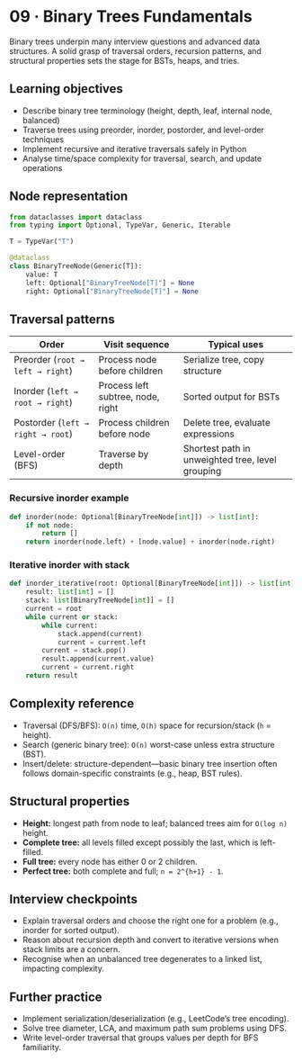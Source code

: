 # 09 · Binary Trees Fundamentals

Binary trees underpin many interview questions and advanced data structures. A solid grasp of traversal orders, recursion patterns, and structural properties sets the stage for BSTs, heaps, and tries.

## Learning objectives
- Describe binary tree terminology (height, depth, leaf, internal node, balanced)
- Traverse trees using preorder, inorder, postorder, and level-order techniques
- Implement recursive and iterative traversals safely in Python
- Analyse time/space complexity for traversal, search, and update operations

## Node representation

```python
from dataclasses import dataclass
from typing import Optional, TypeVar, Generic, Iterable

T = TypeVar("T")

@dataclass
class BinaryTreeNode(Generic[T]):
    value: T
    left: Optional["BinaryTreeNode[T]"] = None
    right: Optional["BinaryTreeNode[T]"] = None
```

## Traversal patterns

| Order | Visit sequence | Typical uses |
| --- | --- | --- |
| Preorder (`root → left → right`) | Process node before children | Serialize tree, copy structure |
| Inorder (`left → root → right`) | Process left subtree, node, right | Sorted output for BSTs |
| Postorder (`left → right → root`) | Process children before node | Delete tree, evaluate expressions |
| Level-order (BFS) | Traverse by depth | Shortest path in unweighted tree, level grouping |

### Recursive inorder example

```python
def inorder(node: Optional[BinaryTreeNode[int]]) -> list[int]:
    if not node:
        return []
    return inorder(node.left) + [node.value] + inorder(node.right)
```

### Iterative inorder with stack

```python
def inorder_iterative(root: Optional[BinaryTreeNode[int]]) -> list[int]:
    result: list[int] = []
    stack: list[BinaryTreeNode[int]] = []
    current = root
    while current or stack:
        while current:
            stack.append(current)
            current = current.left
        current = stack.pop()
        result.append(current.value)
        current = current.right
    return result
```

## Complexity reference
- Traversal (DFS/BFS): `O(n)` time, `O(h)` space for recursion/stack (`h` = height).
- Search (generic binary tree): `O(n)` worst-case unless extra structure (BST).
- Insert/delete: structure-dependent—basic binary tree insertion often follows domain-specific constraints (e.g., heap, BST rules).

## Structural properties
- **Height:** longest path from node to leaf; balanced trees aim for `O(log n)` height.
- **Complete tree:** all levels filled except possibly the last, which is left-filled.
- **Full tree:** every node has either 0 or 2 children.
- **Perfect tree:** both complete and full; `n = 2^{h+1} - 1`.

## Interview checkpoints
- Explain traversal orders and choose the right one for a problem (e.g., inorder for sorted output).
- Reason about recursion depth and convert to iterative versions when stack limits are a concern.
- Recognise when an unbalanced tree degenerates to a linked list, impacting complexity.

## Further practice
- Implement serialization/deserialization (e.g., LeetCode’s tree encoding).
- Solve tree diameter, LCA, and maximum path sum problems using DFS.
- Write level-order traversal that groups values per depth for BFS familiarity.
